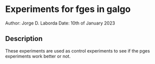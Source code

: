 # Experiments for fges in galgo
Author: Jorge D. Laborda
Date: 10th of January 2023

## Description
These experiments are used as control experiments to see if the pges experiments work better or not.